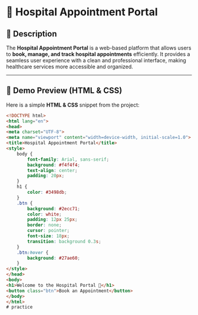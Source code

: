 # 🏥 Hospital Appointment Portal

## 📌 Description
The **Hospital Appointment Portal** is a web-based platform that allows users to **book, manage, and track hospital appointments** efficiently. It provides a seamless user experience with a clean and professional interface, making healthcare services more accessible and organized.

---

## 🎨 Demo Preview (HTML & CSS)

Here is a simple **HTML & CSS** snippet from the project:

```html
<!DOCTYPE html>
<html lang="en">
<head>
<meta charset="UTF-8">
<meta name="viewport" content="width=device-width, initial-scale=1.0">
<title>Hospital Appointment Portal</title>
<style>
    body {
        font-family: Arial, sans-serif;
        background: #f4f4f4;
        text-align: center;
        padding: 20px;
    }
    h1 {
        color: #3498db;
    }
    .btn {
        background: #2ecc71;
        color: white;
        padding: 12px 25px;
        border: none;
        cursor: pointer;
        font-size: 18px;
        transition: background 0.3s;
    }
    .btn:hover {
        background: #27ae60;
    }
</style>
</head>
<body>
<h1>Welcome to the Hospital Portal 🚀</h1>
<button class="btn">Book an Appointment</button>
</body>
</html>
# practice
 
